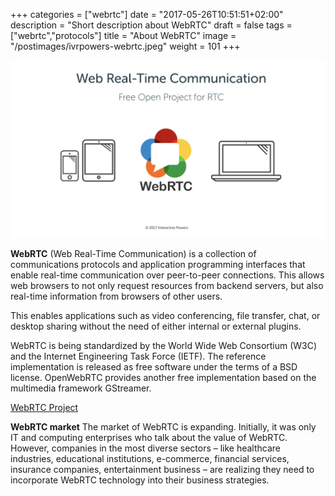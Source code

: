 +++
categories = ["webrtc"]
date = "2017-05-26T10:51:51+02:00"
description = "Short description about WebRTC"
draft = false
tags = ["webrtc","protocols"]
title = "About WebRTC"
image = "/postimages/ivrpowers-webrtc.jpeg"
weight = 101
+++

![About WebRTC](/postimages/ivrpowers-webrtc.jpeg)

**WebRTC** (Web Real-Time Communication) is a collection of communications protocols and application programming interfaces that enable real-time communication over peer-to-peer connections. This allows web browsers to not only request resources from backend servers, but also real-time information from browsers of other users.

This enables applications such as video conferencing, file transfer, chat, or desktop sharing without the need of either internal or external plugins.

WebRTC is being standardized by the World Wide Web Consortium (W3C) and the Internet Engineering Task Force (IETF). The reference implementation is released as free software under the terms of a BSD license. OpenWebRTC provides another free implementation based on the multimedia framework GStreamer.

[WebRTC Project](https://webrtc.org/)

**WebRTC market**
The market of WebRTC is expanding. Initially, it was only IT and computing enterprises who talk about the value of WebRTC. However, companies in the most diverse sectors – like healthcare industries, educational institutions, e-commerce, financial services, insurance companies, entertainment business – are realizing they need to incorporate WebRTC technology into their business strategies.

